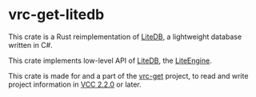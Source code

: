 # vrc-get-litedb

This crate is a Rust reimplementation of [LiteDB], a lightweight database written in C#.

This crate implements low-level API of [LiteDB], the [LiteEngine].

This crate is made for and a part of the [vrc-get] project,
to read and write project information in [VCC 2.2.0] or later.

[LiteDB]: https://github.com/mbdavid/LiteDB
[LiteEngine]: https://github.com/litedb-org/LiteDB/blob/master/LiteDB/Engine/LiteEngine.cs
[VCC 2.2.0]: https://vcc.docs.vrchat.com/news/release-2.2.0
[vrc-get]: https://github.com/anatawa12/vrc-get
